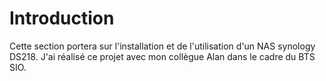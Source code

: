 # Introduction

Cette section portera sur l'installation et de l'utilisation d'un NAS synology DS218.
J'ai réalisé ce projet avec mon collègue Alan dans le cadre du BTS SIO.

